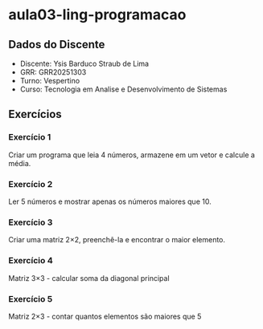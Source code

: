 # aula03-ling-programacao

## Dados do Discente
* Discente: Ysis Barduco Straub de Lima
* GRR: GRR20251303
* Turno: Vespertino
* Curso: Tecnologia em Analise e Desenvolvimento de Sistemas

## Exercícios
### Exercício 1
Criar um programa que leia 4 números, armazene em um vetor e calcule a média.

### Exercício 2
Ler 5 números e mostrar apenas os números maiores que 10.

### Exercício 3
Criar uma matriz 2×2, preenchê-la e encontrar o maior elemento.

### Exercício 4
Matriz 3×3 - calcular soma da diagonal principal

### Exercício 5
Matriz 2×3 - contar quantos elementos são maiores que 5
